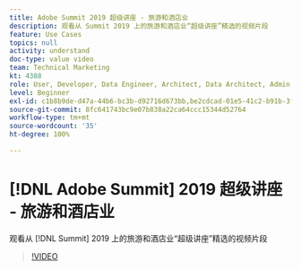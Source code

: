 ```yaml
---
title: Adobe Summit 2019 超级讲座 - 旅游和酒店业
description: 观看从 Summit 2019 上的旅游和酒店业“超级讲座”精选的视频片段
feature: Use Cases
topics: null
activity: understand
doc-type: value video
team: Technical Marketing
kt: 4388
role: User, Developer, Data Engineer, Architect, Data Architect, Admin, Leader
level: Beginner
exl-id: c1b8b9de-d47a-44b6-bc3b-d92716d673bb,be2cdcad-01e5-41c2-b91b-3feec9d17d50
source-git-commit: 8fc641743bc9e07b838a22ca64ccc15344d52764
workflow-type: tm+mt
source-wordcount: '35'
ht-degree: 100%

---
```


# [!DNL Adobe Summit] 2019 超级讲座 - 旅游和酒店业

观看从 [!DNL Summit] 2019 上的旅游和酒店业“超级讲座”精选的视频片段

>[!VIDEO](https://video.tv.adobe.com/v/330395/?quality=12&learn=on&captions=chi_hans)
